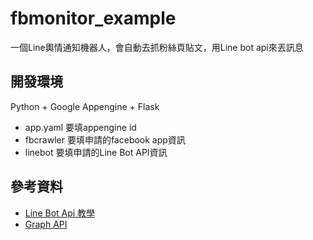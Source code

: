# fbmonitor_example
一個Line輿情通知機器人，會自動去抓粉絲頁貼文，用Line bot api來丟訊息

## 開發環境
Python + Google Appengine + Flask

- app.yaml 要填appengine id
- fbcrawler 要填申請的facebook app資訊
- linebot 要填申請的Line Bot API資訊

## 參考資料

- [Line Bot Api 教學](http://www.evanlin.com/create-your-line-bot-golang/)
- [Graph API](https://developers.facebook.com/docs/graph-api)

